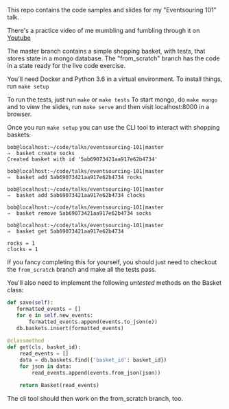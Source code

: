 This repo contains the code samples and slides for my "Eventsouring 101" talk.

There's a practice video of me mumbling and fumbling through it on [Youtube](https://www.youtube.com/watch?v=0l8vuYaaBUs)

The master branch contains a simple shopping basket, with tests, that stores state in a mongo database.
The "from_scratch" branch has the code in a state ready for the live code exercise.

You'll need Docker and Python 3.6 in a virtual environment. To install things, run `make setup`

To run the tests, just run `make` or `make tests`
To start mongo, do `make mongo` and to view the slides, run `make serve` and then visit localhost:8000 in a browser.


Once you run `make setup` you can use the CLI tool to interact with shopping baskets:

```console
bob@localhost:~/code/talks/eventsourcing-101|master 
⇒  basket create socks
Created basket with id '5ab69073421aa917e62b4734'

bob@localhost:~/code/talks/eventsourcing-101|master 
⇒  basket add 5ab69073421aa917e62b4734 rocks

bob@localhost:~/code/talks/eventsourcing-101|master 
⇒  basket add 5ab69073421aa917e62b4734 clocks

bob@localhost:~/code/talks/eventsourcing-101|master 
⇒  basket remove 5ab69073421aa917e62b4734 socks 

bob@localhost:~/code/talks/eventsourcing-101|master 
⇒  basket get 5ab69073421aa917e62b4734

rocks = 1
clocks = 1
```

If you fancy completing this for yourself, you should just need to checkout the `from_scratch` branch and make all the tests pass.

You'll also need to implement the following _untested_ methods on the Basket class:

```python
def save(self):
   formatted_events = []
   for e in self.new_events:
       formatted_events.append(events.to_json(e))
   db.baskets.insert(formatted_events)
   
@classmethod
def get(cls, basket_id):
    read_events = []
    data = db.baskets.find({'basket_id': basket_id})
    for json in data:
        read_events.append(events.from_json(json))
        
    return Basket(read_events)
```

The cli tool should then work on the from_scratch branch, too.
